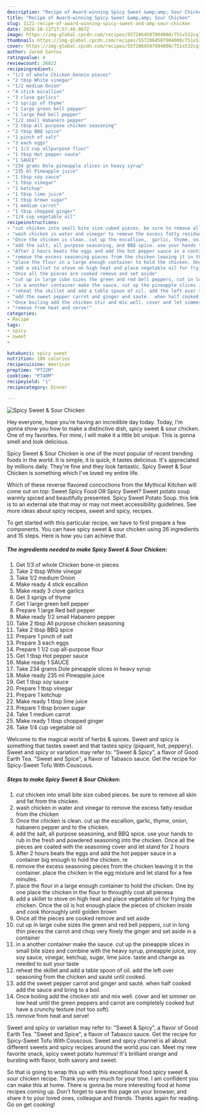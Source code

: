 ```yaml
---
description: "Recipe of Award-winning Spicy Sweet &amp;amp; Sour Chicken"
title: "Recipe of Award-winning Spicy Sweet &amp;amp; Sour Chicken"
slug: 1121-recipe-of-award-winning-spicy-sweet-and-amp-sour-chicken
date: 2020-10-11T17:57:49.067Z
image: https://img-global.cpcdn.com/recipes/5572864507904000/751x532cq70/spicy-sweet-sour-chicken-recipe-main-photo.jpg
thumbnail: https://img-global.cpcdn.com/recipes/5572864507904000/751x532cq70/spicy-sweet-sour-chicken-recipe-main-photo.jpg
cover: https://img-global.cpcdn.com/recipes/5572864507904000/751x532cq70/spicy-sweet-sour-chicken-recipe-main-photo.jpg
author: Jared Santos
ratingvalue: 4
reviewcount: 36823
recipeingredient:
- "1/3 of whole Chicken bonein pieces"
- "2 tbsp White vinegar"
- "1/2 medium Onion"
- "4 stick escallion"
- "3 clove garlics"
- "3 sprigs of thyme"
- "1 large green bell pepper"
- "1 large Red bell pepper"
- "1/2 small Habanero pepper"
- "2 tbsp All purpose chicken seasoning"
- "2 tbsp BBQ spice"
- "1 pinch of salt"
- "3 each eggs"
- "1 1/2 cup allpurpose flour"
- "1 tbsp Hot pepper sauce"
- "1 SAUCE"
- "234 grams Dole pineapple slices in heavy syrup"
- "235 ml Pineapple juice"
- "1 tbsp soy sauce"
- "1 tbsp vinegar"
- "1 ketchup"
- "1 tbsp lime juice"
- "1 tbsp brown sugar"
- "1 medium carrot"
- "1 tbsp chopped ginger"
- "1/4 cup vegetable oil"
recipeinstructions:
- "cut chicken into small bite size cubed pieces. be sure to remove all skin and fat from the chicken."
- "wash chicken in water and vinegar to remove the excess fatty residue from the chicken"
- "Once the chicken is clean. cut up the escallion,  garlic, thyme, onion, habanero pepper and to the chicken."
- "add the salt, all purpose seasoning, and BBQ spice. use your hands to rub in the fresh and powdered seasoning into the chicken. Once all the pieces are coated with the seasoning cover and let stand for 2 hours"
- "After 2 hours beats the eggs and add the hot pepper sauce in a container big enough to hold the chicken. re"
- "remove the excess seasoning pieces from the chicken leaving it in the container. place the chicken in the egg mixture and let stand for a few minutes."
- "place the flour in a large enough container to hold the chicken. One by one place the chicken in the flour to throughly coat all piecesa"
- "add a skillet to stove on high heat and place vegetable oil for frying the chicken. Once the oil is hot enough place the pieces of chicken inside and cook thoroughly until golden brown"
- "Once all the pieces are cooked remove and set aside"
- "cut up in large cube sizes the green and red bell peppers, cut in long thin pieces the carrot and chop very finely the ginger and set aside in a container"
- "in a another container make the sauce. cut up the pineapple slices in small bite sizes and combine with the heavy syrup, pineapple juice, soy soy sauce, vinegar, ketchup, sugar, lime juice. taste and change as needed to suit your taste"
- "reheat the skillet and add a table spoon of oil. add the left over seasoning from the chicken and sauté until cooked."
- "add the sweet pepper carrot and ginger and sauté.  when half cooked add the sauce and bring to a boil."
- "Once boiling add the chicken stir and mix well. cover and let simmer on low heat until the green peppers and carrot are completely cooked but have a crunchy texture (not too soft)."
- "remove from heat and serve!"
categories:
- Recipe
tags:
- spicy
- sweet
- 

katakunci: spicy sweet  
nutrition: 186 calories
recipecuisine: American
preptime: "PT22M"
cooktime: "PT40M"
recipeyield: "1"
recipecategory: Dinner

---
```



![Spicy Sweet &amp; Sour Chicken](https://img-global.cpcdn.com/recipes/5572864507904000/751x532cq70/spicy-sweet-sour-chicken-recipe-main-photo.jpg)

Hey everyone, hope you're having an incredible day today. Today, I'm gonna show you how to make a distinctive dish, spicy sweet &amp; sour chicken. One of my favorites. For mine, I will make it a little bit unique. This is gonna smell and look delicious.

Spicy Sweet &amp; Sour Chicken is one of the most popular of recent trending foods in the world. It is simple, it is quick, it tastes delicious. It's appreciated by millions daily. They're fine and they look fantastic. Spicy Sweet &amp; Sour Chicken is something which I've loved my entire life.

Which of these reverse flavored concoctions from the Mythical Kitchen will come out on top: Sweet Spicy Food OR Spicy Sweet? Sweet potato soup warmly spiced and beautifully presented. Spicy Sweet Potato Soup. this link is to an external site that may or may not meet accessibility guidelines. See more ideas about spicy recipes, sweet and spicy, recipes.


To get started with this particular recipe, we have to first prepare a few components. You can have spicy sweet &amp; sour chicken using 26 ingredients and 15 steps. Here is how you can achieve that.

<!--inarticleads1-->

##### The ingredients needed to make Spicy Sweet &amp; Sour Chicken:

1. Get 1/3 of whole Chicken bone-in pieces
1. Take 2 tbsp White vinegar
1. Take 1/2 medium Onion
1. Make ready 4 stick escallion
1. Make ready 3 clove garlics
1. Get 3 sprigs of thyme
1. Get 1 large green bell pepper
1. Prepare 1 large Red bell pepper
1. Make ready 1/2 small Habanero pepper
1. Take 2 tbsp All purpose chicken seasoning
1. Take 2 tbsp BBQ spice
1. Prepare 1 pinch of salt
1. Prepare 3 each eggs
1. Prepare 1 1/2 cup all-purpose flour
1. Get 1 tbsp Hot pepper sauce
1. Make ready 1 SAUCE
1. Take 234 grams Dole pineapple slices in heavy syrup
1. Make ready 235 ml Pineapple juice
1. Get 1 tbsp soy sauce
1. Prepare 1 tbsp vinegar
1. Prepare 1 ketchup
1. Make ready 1 tbsp lime juice
1. Prepare 1 tbsp brown sugar
1. Take 1 medium carrot
1. Make ready 1 tbsp chopped ginger
1. Take 1/4 cup vegetable oil


Welcome to the magical world of herbs &amp; spices. Sweet and spicy is something that tastes sweet and that tastes spicy (piquant, hot, peppery). Sweet and spicy or variation may refer to: &#34;Sweet &amp; Spicy&#34;, a flavor of Good Earth Tea. &#34;Sweet and Spice&#34;, a flavor of Tabasco sauce. Get the recipe for Spicy-Sweet Tofu With Couscous. 

<!--inarticleads2-->

##### Steps to make Spicy Sweet &amp; Sour Chicken:

1. cut chicken into small bite size cubed pieces. be sure to remove all skin and fat from the chicken.
1. wash chicken in water and vinegar to remove the excess fatty residue from the chicken
1. Once the chicken is clean. cut up the escallion,  garlic, thyme, onion, habanero pepper and to the chicken.
1. add the salt, all purpose seasoning, and BBQ spice. use your hands to rub in the fresh and powdered seasoning into the chicken. Once all the pieces are coated with the seasoning cover and let stand for 2 hours
1. After 2 hours beats the eggs and add the hot pepper sauce in a container big enough to hold the chicken. re
1. remove the excess seasoning pieces from the chicken leaving it in the container. place the chicken in the egg mixture and let stand for a few minutes.
1. place the flour in a large enough container to hold the chicken. One by one place the chicken in the flour to throughly coat all piecesa
1. add a skillet to stove on high heat and place vegetable oil for frying the chicken. Once the oil is hot enough place the pieces of chicken inside and cook thoroughly until golden brown
1. Once all the pieces are cooked remove and set aside
1. cut up in large cube sizes the green and red bell peppers, cut in long thin pieces the carrot and chop very finely the ginger and set aside in a container
1. in a another container make the sauce. cut up the pineapple slices in small bite sizes and combine with the heavy syrup, pineapple juice, soy soy sauce, vinegar, ketchup, sugar, lime juice. taste and change as needed to suit your taste
1. reheat the skillet and add a table spoon of oil. add the left over seasoning from the chicken and sauté until cooked.
1. add the sweet pepper carrot and ginger and sauté.  when half cooked add the sauce and bring to a boil.
1. Once boiling add the chicken stir and mix well. cover and let simmer on low heat until the green peppers and carrot are completely cooked but have a crunchy texture (not too soft).
1. remove from heat and serve!


Sweet and spicy or variation may refer to: &#34;Sweet &amp; Spicy&#34;, a flavor of Good Earth Tea. &#34;Sweet and Spice&#34;, a flavor of Tabasco sauce. Get the recipe for Spicy-Sweet Tofu With Couscous. Sweet and spicy channel is all about different sweets and spicy recipes around the world.you can. Meet my new favorite snack, spicy sweet potato hummus! It&#39;s brilliant orange and bursting with flavor, both savory and sweet. 

So that is going to wrap this up with this exceptional food spicy sweet &amp; sour chicken recipe. Thank you very much for your time. I am confident you can make this at home. There is gonna be more interesting food at home recipes coming up. Don't forget to save this page on your browser, and share it to your loved ones, colleague and friends. Thanks again for reading. Go on get cooking!
